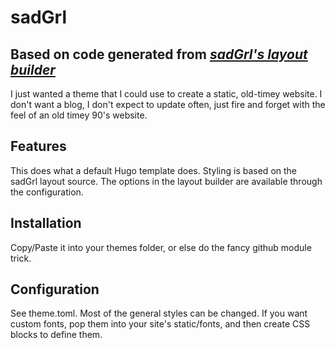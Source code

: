 # sadGrl

## Based on code generated from *[sadGrl's layout builder](https://goblin-heart.net/sadgrl/projects/layout-builder/)*

I just wanted a theme that I could use to create a static, old-timey website. I don't want a blog, I don't expect to update often, just fire and forget with the feel of an old timey 90's website.

## Features

This does what a default Hugo template does. Styling is based on the sadGrl layout source. The options in the layout builder are available through the configuration.

## Installation

Copy/Paste it into your themes folder, or else do the fancy github module trick.

## Configuration

See theme.toml. Most of the general styles can be changed. If you want custom fonts, pop them into your site's static/fonts, and then create CSS blocks to define them.
